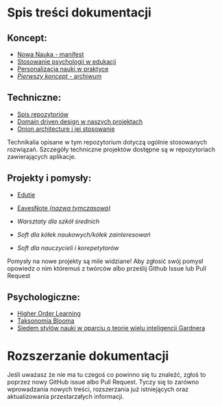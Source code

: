 # Spis treści dokumentacji
## Koncept:
 - [Nowa Nauka - manifest](koncept/NowaNaukaManifest.md)
 - [Stosowanie psychologii w edukacji](koncept/PsychologiaEdukacji.md)
 - [Personalizacja nauki w praktyce](koncept/PersonalizacjaNauki.md)
 - [*Pierwszy koncept* - archiwum](koncept/PierwszyKoncept.md)

## Techniczne:
 - [Spis repozytoriów](techniczne/SpisRepozytoriów.md)
 - [Domain driven design w naszych projektach](techniczne/DomainDrivenHowTo.md)
 - [Onion architecture i jej stosowanie](techniczne/OnionArchitectureHowTo.md)

Technikalia opisane w tym repozytorium dotyczą ogólnie stosowanych rozwiązań. Szczegóły techniczne projektów dostępne są w repozytoriach zawierających aplikacje.

## Projekty i pomysły:
 - [Edutie](projekty/Edutie.md)
 - [EavesNote *(nazwa tymczasowa)*](projekty/EavesNote.md)

 - *Warsztaty dla szkół średnich*
 - *Soft dla kółek naukowych/kółek zainteresowań*
 - *Soft dla nauczycieli i korepetytorów*

Pomysły na nowe projekty są mile widziane! Aby zgłosić swój pomysł opowiedz o nim któremuś z twórców albo prześlij Github Issue lub Pull Request

## Psychologiczne:
 - [Higher Order Learning](psychologiczne/HigherOrderLearning.tex)
 - [Taksonomia Blooma](psychologiczne/TaskonomiaBlooma.tex)
 - [Siedem stylów nauki w oparciu o teorie wielu inteligencji Gardnera]()

# Rozszerzanie dokumentacji
Jeśli uważasz że nie ma tu czegoś co powinno się tu znaleźć, zgłoś to poprzez nowy GitHub issue albo Pull Request. Tyczy się to zarówno wprowadzania nowych treści, rozszerzania już istniejących oraz aktualizowania przestarzałych informacji.